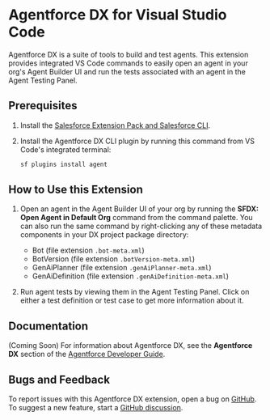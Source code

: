 # Agentforce DX for Visual Studio Code

Agentforce DX is a suite of tools to build and test agents.  This extension provides integrated VS Code commands to easily open an agent in your org's Agent Builder UI and run the tests associated with an agent in the Agent Testing Panel. 


## Prerequisites

1. Install the [Salesforce Extension Pack and Salesforce CLI](https://developer.salesforce.com/docs/platform/sfvscode-extensions/guide/install.html).  
2. Install the Agentforce DX CLI plugin by running this command from VS Code's integrated terminal:

    ```bash
    sf plugins install agent
    ```

## How to Use this Extension

1. Open an agent in the Agent Builder UI of your org by running the **SFDX: Open Agent in Default Org** command from the command palette.  You can also run the same command by right-clicking any of these metadata components in your DX project package directory:

    * Bot (file extension `.bot-meta.xml`)
    * BotVersion (file extension `.botVersion-meta.xml`)
    * GenAiPlanner (file extension `.genAiPlanner-meta.xml`)
    * GenAiDefinition (file extension `.genAiDefinition-meta.xml`)

2. Run agent tests by viewing them in the Agent Testing Panel.  Click on either a test definition or test case to get more information about it. 

## Documentation

(Coming Soon) For information about Agentforce DX, see the **Agentforce DX** section of the [Agentforce Developer Guide](https://developer.salesforce.com/docs/einstein/genai/guide/get-started.html).  

## Bugs and Feedback

To report issues with this Agentforce DX extension, open a bug on [GitHub](https://github.com/forcedotcom/cli/issues). To suggest a new feature, start a [GitHub discussion](https://github.com/forcedotcom/cli/discussions).

